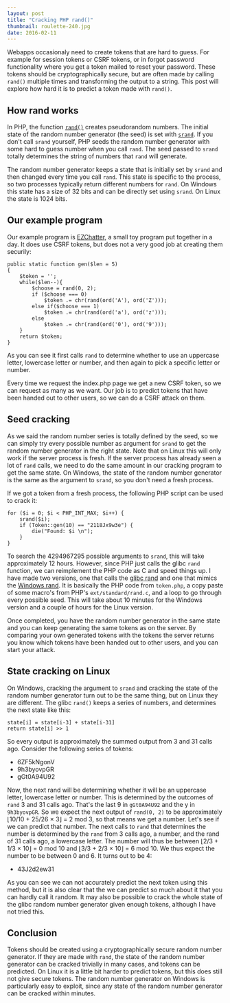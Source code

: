 ```yaml
---
layout: post
title: "Cracking PHP rand()"
thumbnail: roulette-240.jpg
date: 2016-02-11
---
```


Webapps occasionaly need to create tokens that are hard to guess. For example for session tokens or CSRF tokens, or in forgot password functionality where you get a token mailed to reset your password. These tokens should be cryptographically secure, but are often made by calling `rand()` multiple times and transforming the output to a string. This post will explore how hard it is to predict a token made with `rand()`.

## How rand works

In PHP, the function [`rand()`](https://secure.php.net/rand) creates pseudorandom numbers. The initial state of the random number generator (the seed) is set with [`srand`](https://secure.php.net/srand). If you don't call `srand` yourself, PHP seeds the random number generator with some hard to guess number when you call `rand`. The seed passed to `srand` totally determines the string of numbers that `rand` will generate.

The random number generator keeps a state that is initially set by `srand` and then changed every time you call `rand`. This state is specific to the process, so two processes typically return different numbers for `rand`. On Windows this state has a size of 32 bits and can be directly set using `srand`. On Linux the state is 1024 bits.

## Our example program

Our example program is [EZChatter](https://github.com/ChiVincent/EZChatter), a small toy program put together in a day. It does use CSRF tokens, but does not a very good job at creating them securily:

    public static function gen($len = 5)
    {
        $token = '';
        while($len--){
            $choose = rand(0, 2);
            if ($choose === 0)
                $token .= chr(rand(ord('A'), ord('Z')));
            else if($choose === 1)
                $token .= chr(rand(ord('a'), ord('z')));
            else
                $token .= chr(rand(ord('0'), ord('9')));
        }
        return $token;
    }

As you can see it first calls `rand` to determine whether to use an uppercase letter, lowercase letter or number, and then again to pick a specific letter or number.

Every time we request the index.php page we get a new CSRF token, so we can request as many as we want. Our job is to predict tokens that have been handed out to other users, so we can do a CSRF attack on them.

## Seed cracking

As we said the random number series is totally defined by the seed, so we can simply try every possible number as argument for `srand` to get the random number generator in the right state. Note that on Linux this will only work if the server process is fresh. If the server process has already seen a lot of `rand` calls, we need to do the same amount in our cracking program to get the same state. On Windows, the state of the random number generator is the same as the argument to `srand`, so you don't need a fresh process.

If we got a token from a fresh process, the following PHP script can be used to crack it:

    for ($i = 0; $i < PHP_INT_MAX; $i++) {
        srand($i);
        if (Token::gen(10) == "2118Jx9w3e") {
            die("Found: $i \n");
        }
    }

To search the 4294967295 possible arguments to `srand`, this will take approximately 12 hours. However, since PHP just calls the glibc `rand` function, we can reimplement the PHP code as C and speed things up. I have made two versions, one that calls the [glibc rand](https://github.com/Sjord/crack-ezchatter-token/blob/master/crackseed.c) and one that mimics the [Windows rand](https://github.com/Sjord/crack-ezchatter-token/blob/master/wincrackstate.c). It is basically the PHP code from `token.php`, a copy paste of some macro's from PHP's `ext/standard/rand.c`, and a loop to go through every possible seed. This will take about 10 minutes for the Windows version and a couple of hours for the Linux version.

Once completed, you have the random number generator in the same state and you can keep generating the same tokens as on the server. By comparing your own generated tokens with the tokens the server returns you know which tokens have been handed out to other users, and you can start your attack.

## State cracking on Linux

On Windows, cracking the argument to `srand` and cracking the state of the random number generator turn out to be the same thing, but on Linux they are different. The glibc `rand()` keeps a series of numbers, and determines the next state like this:

    state[i] = state[i-3] + state[i-31]
    return state[i] >> 1

So every output is approximately the summed output from 3 and 31 calls ago. Consider the following series of tokens:

* 6ZF5kNgonV
* 9h3byovpGR
* gGt0A94U92

Now, the next rand will be determining whether it will be an uppercase letter, lowercase letter or number. This is determined by the outcomes of `rand` 3 and 31 calls ago. That's the last 9 in `gGt0A94U92` and the y in `9h3byovpGR`. So we expect the next output of `rand(0, 2)` to be approximately ⌊10/10 + 25/26 × 3⌋ = 2 mod 3, so that means we get a number. Let's see if we can predict that number. The next calls to `rand` that determines the number is determined by the `rand` from 3 calls ago, a number, and the rand of 31 calls ago, a lowercase letter. The number will thus be between ⌊2/3 + 1/3 × 10⌋ = 0 mod 10 and ⌊3/3 + 2/3 × 10⌋ = 6 mod 10. We thus expect the number to be between 0 and 6. It turns out to be 4:

* 43J2d2ew31

As you can see we can not accurately predict the next token using this method, but it is also clear that the we can predict so much about it that you can hardly call it random. It may also be possible to crack the whole state of the glibc random number generator given enough tokens, although I have not tried this.

## Conclusion

Tokens should be created using a cryptographically secure random number generator. If they are made with `rand`, the state of the random number generator can be cracked trivially in many cases, and tokens can be predicted. On Linux it is a little bit harder to predict tokens, but this does still not give secure tokens. The random number generator on Windows is particularly easy to exploit, since any state of the random number generator can be cracked within minutes.
